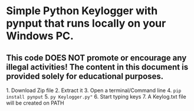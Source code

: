 <h1>Simple Python Keylogger with pynput that runs locally on your Windows PC.</h1>
<h2>This code DOES NOT promote or encourage any illegal activities! The content in this document is provided solely for educational purposes.</h2>
<p>
    1. Download Zip file
    2. Extract it
    3. Open a terminal/Command line
    4. <code>pip install pynput</code>
    5. <code>py Keylogger.py"</code>
    6. Start typing keys
    7. A Keylog.txt file will be created on PATH
</p>
